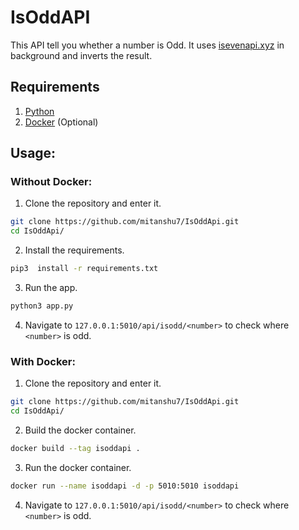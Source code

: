 # IsOddAPI
This API tell you whether a number is Odd. It uses [isevenapi.xyz](https://isevenapi.xyz/) in background and inverts the result.

## Requirements
1. [Python](https://www.python.org/)
2. [Docker](https://www.docker.com/) (Optional)

## Usage:

### Without Docker:

1. Clone the repository and enter it.
```bash
git clone https://github.com/mitanshu7/IsOddApi.git
cd IsOddApi/
```

2. Install the requirements.
```bash
pip3  install -r requirements.txt
```

3. Run the app.
```bash
python3 app.py
```

4. Navigate to `127.0.0.1:5010/api/isodd/<number>` to check where `<number>` is odd.

### With Docker:

1. Clone the repository and enter it.
```bash
git clone https://github.com/mitanshu7/IsOddApi.git
cd IsOddApi/
```

2. Build the docker container.
```bash
docker build --tag isoddapi .
```

3. Run the docker container.
```bash
docker run --name isoddapi -d -p 5010:5010 isoddapi
```

4. Navigate to `127.0.0.1:5010/api/isodd/<number>` to check where `<number>` is odd.

